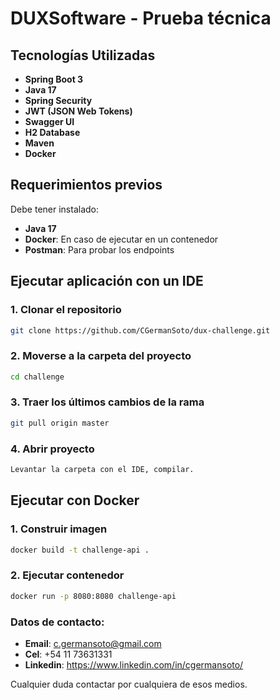# DUXSoftware - Prueba técnica
## Tecnologías Utilizadas
- **Spring Boot 3**
- **Java 17**
- **Spring Security**
- **JWT (JSON Web Tokens)**
- **Swagger UI**
- **H2 Database**
- **Maven**
- **Docker**

## Requerimientos previos

Debe tener instalado:

- **Java 17**
- **Docker**: En caso de ejecutar en un contenedor
- **Postman**: Para probar los endpoints

## Ejecutar aplicación con un IDE

### 1. Clonar el repositorio

```bash 
git clone https://github.com/CGermanSoto/dux-challenge.git
```
### 2. Moverse a la carpeta del proyecto

```bash 
cd challenge
```

### 3. Traer los últimos cambios de la rama

```bash 
git pull origin master
```
### 4. Abrir proyecto
```bash 
Levantar la carpeta con el IDE, compilar.
```
## Ejecutar con Docker

### 1. Construir imagen

```bash 
docker build -t challenge-api .
```
### 2. Ejecutar contenedor

```bash 
docker run -p 8080:8080 challenge-api
```


### Datos de contacto:
- **Email**: c.germansoto@gmail.com
- **Cel**: +54 11 73631331
- **Linkedin**: https://www.linkedin.com/in/cgermansoto/

Cualquier duda contactar por cualquiera de esos medios.
